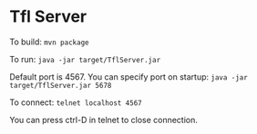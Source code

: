 Tfl Server
==========


To build: `mvn package`

To run: `java -jar target/TflServer.jar`

Default port is 4567. You can specify port on startup: `java -jar target/TflServer.jar 5678`

To connect: `telnet localhost 4567`

You can press ctrl-D in telnet to close connection.

